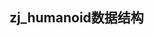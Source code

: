 ## zj_humanoid数据结构
<Markmap :content="basicContent" />

<script setup>
import basicContentMd from './zj_humanoid_types.md?raw'
const frontmatter = `---
title: markmap
markmap:
  initialExpandLevel: 4
  colorFreezeLevel: 3
---

`
const basicContent = frontmatter + basicContentMd
</script>